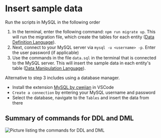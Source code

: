 # Insert sample data
Run the scripts in MySQL in the following order
1. In the terminal, enter the following command: `npm run migrate up`. This will run the migration file, which create the tables for each entity ([Data Definition Language](https://www.ibm.com/docs/en/i/7.5?topic=programming-data-definition-language)).
2. Next, connect to your MySQL server via `mysql -u <username> -p`. Enter the user password (if applicable)
3. Use the commands in the file `data.sql` in the terminal that is connected to the MySQL server. This will insert the sample data in each entity's table ([Data Manipulation Language](https://www.ibm.com/docs/en/i/7.5?topic=programming-data-manipulation-language)).

Alternative to step 3 includes using a database manager.
* Install the extension [MySQL by cwejian](https://database-client.com/) in VSCode
* `Create a connection` by entering your MySQL username and password
* Select the database, navigate to the `Tables` and insert the data from there


## Summary of commands for DDL and DML

![Picture listing the commands for DDL and DML](https://www.boardinfinity.com/blog/content/images/2023/03/DDL-AND-DML-COMMANDS.png)